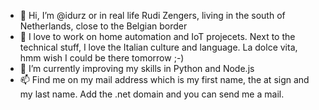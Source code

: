 - 👋 Hi, I’m @idurz or in real life Rudi Zengers, living in the south of Netherlands, close to the Belgian border
- 👀 I love to work on home automation and IoT projecets. Next to the technical stuff, I love the Italian culture and language. La dolce vita, hmm wish I could be there tomorrow ;-)
- 🌱 I’m currently improving my skills in Python and Node.js
- 📫 Find me on my mail address which is my first name, the at sign and my last name. Add the .net domain and you can send me a mail.

<!---
idurz/idurz is a ✨ special ✨ repository because its `README.md` (this file) appears on your GitHub profile.
You can click the Preview link to take a look at your changes.
--->
